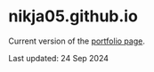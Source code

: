 # nikja05.github.io
Current version of the [portfolio page](https://nikja05.github.io).

Last updated: 24 Sep 2024
